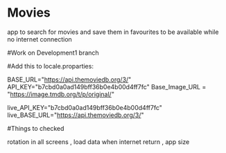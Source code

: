 # Movies
app to search for movies and save them in favourites to be available while no internet connection 

#Work on Development1 branch

#Add this to locale.proparties:  

BASE_URL="https://api.themoviedb.org/3/"
API_KEY="b7cbd0a0ad149bff36b0e4b00d4ff7fc"
Base_Image_URL = "https://image.tmdb.org/t/p/original/"

live_API_KEY="b7cbd0a0ad149bff36b0e4b00d4ff7fc"
live_BASE_URL="https://api.themoviedb.org/3/"

#Things to checked 

rotation in all screens , 
load data when internet return , 
app size 
